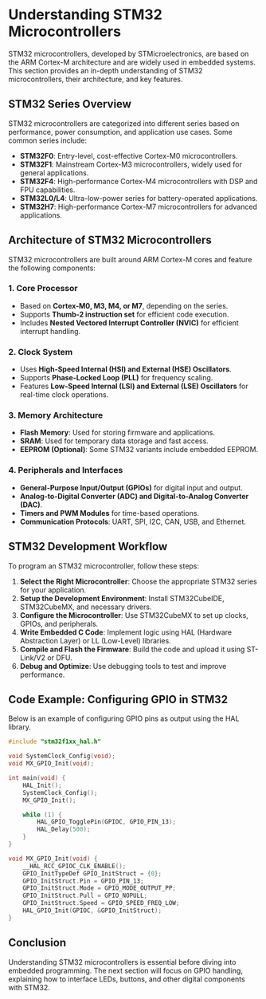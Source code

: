 # Understanding STM32 Microcontrollers

STM32 microcontrollers, developed by STMicroelectronics, are based on the ARM Cortex-M architecture and are widely used in embedded systems. This section provides an in-depth understanding of STM32 microcontrollers, their architecture, and key features.

## STM32 Series Overview
STM32 microcontrollers are categorized into different series based on performance, power consumption, and application use cases. Some common series include:
- **STM32F0**: Entry-level, cost-effective Cortex-M0 microcontrollers.
- **STM32F1**: Mainstream Cortex-M3 microcontrollers, widely used for general applications.
- **STM32F4**: High-performance Cortex-M4 microcontrollers with DSP and FPU capabilities.
- **STM32L0/L4**: Ultra-low-power series for battery-operated applications.
- **STM32H7**: High-performance Cortex-M7 microcontrollers for advanced applications.

## Architecture of STM32 Microcontrollers
STM32 microcontrollers are built around ARM Cortex-M cores and feature the following components:

### 1. **Core Processor**
- Based on **Cortex-M0, M3, M4, or M7**, depending on the series.
- Supports **Thumb-2 instruction set** for efficient code execution.
- Includes **Nested Vectored Interrupt Controller (NVIC)** for efficient interrupt handling.

### 2. **Clock System**
- Uses **High-Speed Internal (HSI) and External (HSE) Oscillators**.
- Supports **Phase-Locked Loop (PLL)** for frequency scaling.
- Features **Low-Speed Internal (LSI) and External (LSE) Oscillators** for real-time clock operations.

### 3. **Memory Architecture**
- **Flash Memory**: Used for storing firmware and applications.
- **SRAM**: Used for temporary data storage and fast access.
- **EEPROM (Optional)**: Some STM32 variants include embedded EEPROM.

### 4. **Peripherals and Interfaces**
- **General-Purpose Input/Output (GPIOs)** for digital input and output.
- **Analog-to-Digital Converter (ADC) and Digital-to-Analog Converter (DAC)**.
- **Timers and PWM Modules** for time-based operations.
- **Communication Protocols**: UART, SPI, I2C, CAN, USB, and Ethernet.

## STM32 Development Workflow
To program an STM32 microcontroller, follow these steps:
1. **Select the Right Microcontroller**: Choose the appropriate STM32 series for your application.
2. **Setup the Development Environment**: Install STM32CubeIDE, STM32CubeMX, and necessary drivers.
3. **Configure the Microcontroller**: Use STM32CubeMX to set up clocks, GPIOs, and peripherals.
4. **Write Embedded C Code**: Implement logic using HAL (Hardware Abstraction Layer) or LL (Low-Level) libraries.
5. **Compile and Flash the Firmware**: Build the code and upload it using ST-Link/V2 or DFU.
6. **Debug and Optimize**: Use debugging tools to test and improve performance.

## Code Example: Configuring GPIO in STM32
Below is an example of configuring GPIO pins as output using the HAL library.

```c
#include "stm32f1xx_hal.h"

void SystemClock_Config(void);
void MX_GPIO_Init(void);

int main(void) {
    HAL_Init();
    SystemClock_Config();
    MX_GPIO_Init();

    while (1) {
        HAL_GPIO_TogglePin(GPIOC, GPIO_PIN_13);
        HAL_Delay(500);
    }
}

void MX_GPIO_Init(void) {
    __HAL_RCC_GPIOC_CLK_ENABLE();
    GPIO_InitTypeDef GPIO_InitStruct = {0};
    GPIO_InitStruct.Pin = GPIO_PIN_13;
    GPIO_InitStruct.Mode = GPIO_MODE_OUTPUT_PP;
    GPIO_InitStruct.Pull = GPIO_NOPULL;
    GPIO_InitStruct.Speed = GPIO_SPEED_FREQ_LOW;
    HAL_GPIO_Init(GPIOC, &GPIO_InitStruct);
}
```

## Conclusion
Understanding STM32 microcontrollers is essential before diving into embedded programming. The next section will focus on GPIO handling, explaining how to interface LEDs, buttons, and other digital components with STM32.
